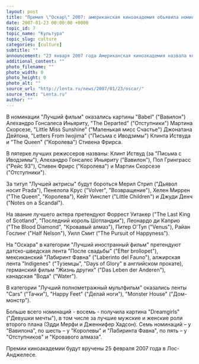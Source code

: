 ```yaml
---
layout: post
title: "Премия \"Оскар\" 2007: американская киноакадемия объявила номинантов"
date: 2007-01-23 00:00:00 +0000
topic_id: 7
topic_name: "Культура"
topic_slug: culture
categories: [culture]
subtitle: ""
announcement: "23 января 2007 года Американская киноакадемия назвала короткий список претендентов на премию \"Оскар\"."
additional_content: ""
photo_filename: ""
photo_width: 0
photo_height: 0
photo_alt: ""
source_url: "http://lenta.ru/news/2007/01/23/oscar/"
source_text: "Lenta.ru"
author: ""
---
```

В номинации "Лучший фильм" оказались картины "Babel" ("Вавилон") Алехандро Гонсалеса Иньяриту, "The Departed" ("Отступники") Мартина Скорсезе, "Little Miss Sunshine" ("Маленькая мисс Счастье") Джонатана Дейтона, "Letters From Iwojima" ("Письма с Иводзимы") Клинта Иствуда и "The Queen" ("Королева") Стивена Фрирса.

В пятерке лучших режиссеров названы: Клинт Иствуд (за "Письма с Иводзимы"), Алехандро Гонсалес Иньяриту ("Вавилон"), Пол Гринграсс ("Рейс 93"), Стивен Фрирс ("Королева") и Мартин Скорсезе ("Отступники").

За титул "Лучшей актрисы" будут бороться Мерил Стрип ("Дьявол носит Prada"), Пенелопа Крус ("Volver", "Возвращение"), Хелен Миррен ("The Queen", "Королева"), Кейт Уинслет ("Little Children") и Джуди Денч ("Notes on a Scandal").

На звание лучшего актера претендуют Форрест Уитакер ("The Last King of Scotland", "Последний король Шотландии"), Леонардо ди Каприо ("The Blood Diamond", "Кровавый алмаз"), Питер О'Тул ("Venus"), Райан Гослинг ("Half Nelson"), Уилл Смит ("The Pursuit of Happyness").

На "Оскара" в категории "Лучший иностранный фильм" претендуют датско-шведская лента "После свадьбы" ("Efter brollopet"), мексиканский "Лабиринт Фавна" ("Laberinto del Fauno"), алжирская лента "Indigenes" ("Туземцы", "Days of Glory" в английском прокате), германский фильм "Жизнь других" ("Das Leben der Anderen"), канадская "Вода" ("Water").

В категории "Лучший полнометражный мультфильм" оказались ленты "Cars" ("Тачки"), "Happy Feet" ("Делай ноги"), "Monster House" ("Дом-монстр").

Больше всего номинаций - восемь - получила картина "Dreamgirls" ("Девушки мечты"), в том числе за лучшие мужские и женские роли второго плана (Эдди Мерфи и Дженнифер Хадсон). Семь номинаций – у "Вавилона", по шесть – у "Королевы" и "Лабиринта Фавна", по пять – у "Отступников" и "Кровавого алмаза".

Премии киноакадемии будут вручены 25 февраля 2007 года в Лос-Анджелесе.
